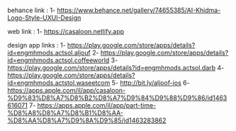 behance link :
1- https://www.behance.net/gallery/74655385/AI-Khidma-Logo-Style-UXUI-Design

web link :
1- https://casaloon.netlify.app

design app links  :
1- https://play.google.com/store/apps/details?id=engmhmods.actsol.aljouf
2- https://play.google.com/store/apps/details?id=engmhmods.actsol.coffeeworld
3- https://play.google.com/store/apps/details?id=engmhmods.actsol.darb
4- https://play.google.com/store/apps/details?id=engmhmods.actstol.waseetcom
5- http://bit.ly/aljoof-ios
6- https://apps.apple.com/il/app/casaloon-%D9%83%D8%A7%D8%B2%D8%A7%D9%84%D9%88%D9%86/id1463616071
7- https://apps.apple.com/il/app/part-time-%D8%A8%D8%A7%D8%B1%D8%AA-%D8%AA%D8%A7%D9%8A%D9%85/id1463283862
